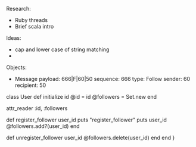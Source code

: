 Research:
- Ruby threads
- Brief scala intro

Ideas:
  * cap and lower case of string matching
  *


Objects:

* Message
    payload: 666|F|60|50
    sequence: 666
    type: Follow
    sender: 60
    recipient: 50





class User
  def initialize id
    @id        = id
    @followers = Set.new
  end

  attr_reader :id, :followers

  def register_follower user_id
    puts "register_follower"
    puts user_id
    @followers.add?(user_id)
  end

  def unregister_follower user_id
    @followers.delete(user_id)
  end
end
}
